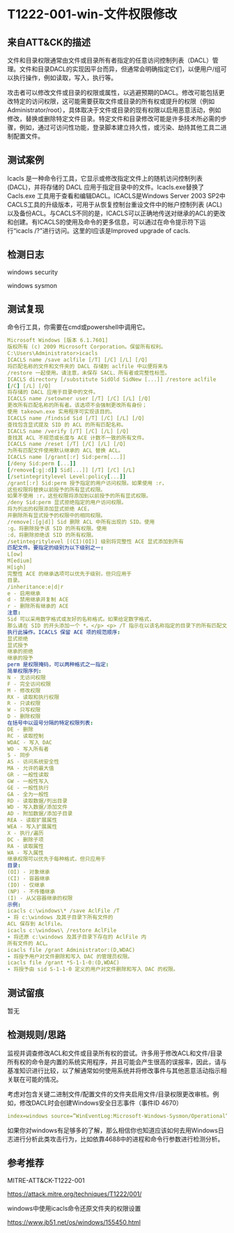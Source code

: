 # T1222-001-win-文件权限修改

## 来自ATT&CK的描述


文件和目录权限通常由文件或目录所有者指定的任意访问控制列表（DACL）管理。文件和目录DACL的实现因平台而异，但通常会明确指定它们，以便用户/组可以执行操作，例如读取，写入，执行等。

攻击者可以修改文件或目录的权限或属性，以逃避预期的DACL。修改可能包括更改特定的访问权限，这可能需要获取文件或目录的所有权或提升的权限（例如Administrator/root），具体取决于文件或目录的现有权限以启用恶意活动，例如修改，替换或删除特定文件目录。特定文件和目录修改可能是许多技术所必需的步骤，例如，通过可访问性功能，登录脚本建立持久性，或污染、劫持其他工具二进制配置文件。

## 测试案例

Icacls 是一种命令行工具，它显示或修改指定文件上的随机访问控制列表 (DACL)，并将存储的 DACL 应用于指定目录中的文件。Icacls.exe替换了Cacls.exe 工具用于查看和编辑DACL。ICACLS是Windows Server 2003 SP2中CACLS工具的升级版本，可用于从恢复控制台重设文件中的帐户控制列表 (ACL) 以及备份ACL。与CACLS不同的是，ICACLS可以正确地传送对继承的ACL的更改和创建。有ICACLS的使用及命令的更多信息，可以通过在命令提示符下运行“icacls /?”进行访问。这里的I应该是Improved upgrade of cacls.

## 检测日志

windows security

windows sysmon

## 测试复现

命令行工具，你需要在cmd或powershell中调用它。

```yml
Microsoft Windows [版本 6.1.7601]
版权所有 (c) 2009 Microsoft Corporation。保留所有权利。
C:\Users\Administrator>icacls
ICACLS name /save aclfile [/T] [/C] [/L] [/Q]
将匹配名称的文件和文件夹的 DACL 存储到 aclfile 中以便将来与
/restore 一起使用。请注意，未保存 SACL、所有者或完整性标签。
ICACLS directory [/substitute SidOld SidNew [...]] /restore aclfile
[/C] [/L] [/Q]
将存储的 DACL 应用于目录中的文件。
ICACLS name /setowner user [/T] [/C] [/L] [/Q]
更改所有匹配名称的所有者。该选项不会强制更改所有身份；
使用 takeown.exe 实用程序可实现该目的。
ICACLS name /findsid Sid [/T] [/C] [/L] [/Q]
查找包含显式提及 SID 的 ACL 的所有匹配名称。
ICACLS name /verify [/T] [/C] [/L] [/Q]
查找其 ACL 不规范或长度与 ACE 计数不一致的所有文件。
ICACLS name /reset [/T] [/C] [/L] [/Q]
为所有匹配文件使用默认继承的 ACL 替换 ACL。
ICACLS name [/grant[:r] Sid:perm[...]]
[/deny Sid:perm [...]]
[/remove[:g|:d]] Sid[...]] [/T] [/C] [/L]
[/setintegritylevel Level:policy[...]]
/grant[:r] Sid:perm 授予指定的用户访问权限。如果使用 :r，
这些权限将替换以前授予的所有显式权限。
如果不使用 :r，这些权限将添加到以前授予的所有显式权限。
/deny Sid:perm 显式拒绝指定的用户访问权限。
将为列出的权限添加显式拒绝 ACE，
并删除所有显式授予的权限中的相同权限。
/remove[:[g|d]] Sid 删除 ACL 中所有出现的 SID。使用
:g，将删除授予该 SID 的所有权限。使用
:d，将删除拒绝该 SID 的所有权限。
/setintegritylevel [(CI)(OI)] 级别将完整性 ACE 显式添加到所有
匹配文件。要指定的级别为以下级别之一:
L[ow]
M[edium]
H[igh]
完整性 ACE 的继承选项可以优先于级别，但只应用于
目录。
/inheritance:e|d|r
e - 启用继承
d - 禁用继承并复制 ACE
r - 删除所有继承的 ACE
注意:
Sid 可以采用数字格式或友好的名称格式。如果给定数字格式，
那么请在 SID 的开头添加一个 *。</p> <p> /T 指示在以该名称指定的目录下的所有匹配文件/目录上
执行此操作。ICACLS 保留 ACE 项的规范顺序:
显式拒绝
显式授予
继承的拒绝
继承的授予
perm 是权限掩码，可以两种格式之一指定:
简单权限序列:
N - 无访问权限
F - 完全访问权限
M - 修改权限
RX - 读取和执行权限
R - 只读权限
W - 只写权限
D - 删除权限
在括号中以逗号分隔的特定权限列表:
DE - 删除
RC - 读取控制
WDAC - 写入 DAC
WO - 写入所有者
S - 同步
AS - 访问系统安全性
MA - 允许的最大值
GR - 一般性读取
GW - 一般性写入
GE - 一般性执行
GA - 全为一般性
RD - 读取数据/列出目录
WD - 写入数据/添加文件
AD - 附加数据/添加子目录
REA - 读取扩展属性
WEA - 写入扩展属性
X - 执行/遍历
DC - 删除子项
RA - 读取属性
WA - 写入属性
继承权限可以优先于每种格式，但只应用于
目录:
(OI) - 对象继承
(CI) - 容器继承
(IO) - 仅继承
(NP) - 不传播继承
(I) - 从父容器继承的权限
示例:
icacls c:\windows\* /save AclFile /T
- 将 c:\windows 及其子目录下所有文件的
ACL 保存到 AclFile。
icacls c:\windows\ /restore AclFile
- 将还原 c:\windows 及其子目录下存在的 AclFile 内
所有文件的 ACL。
icacls file /grant Administrator:(D,WDAC)
- 将授予用户对文件删除和写入 DAC 的管理员权限。
icacls file /grant *S-1-1-0:(D,WDAC)
- 将授予由 sid S-1-1-0 定义的用户对文件删除和写入 DAC 的权限。
```

## 测试留痕

暂无

## 检测规则/思路


监视并调查修改ACL和文件或目录所有权的尝试。许多用于修改ACL和文件/目录所有权的命令是内置的系统实用程序，并且可能会产生很高的误报率，因此，请与基准知识进行比较，以了解通常如何使用系统并将修改事件与其他恶意活动指示相关联在可能的情况。

考虑对包含关键二进制文件/配置文件的文件夹启用文件/目录权限更改审核。例如，修改DACL时会创建Windows安全日志事件（事件ID 4670）

```yml
index=windows source=”WinEventLog:Microsoft-Windows-Sysmon/Operational” (EventCode=1 Image IN (“*\\icacls.exe” , “*\\takeown.exe” , “*\\attrib.exe”)) OR (EventCode=1 CommandLine=”*/grant*”) //File and Folder permission modification
```

如果你对windows有足够多的了解，那么相信你也知道应该如何去用Windows日志进行分析此类攻击行为，比如依靠4688中的进程和命令行参数进行检测分析。

## 参考推荐

MITRE-ATT&CK-T1222-001

<https://attack.mitre.org/techniques/T1222/001/>

windows中使用icacls命令还原文件夹的权限设置

<https://www.jb51.net/os/windows/155450.html>